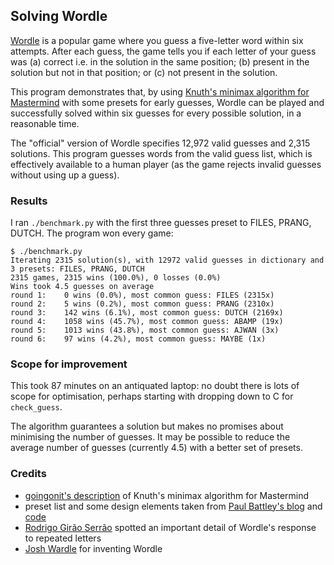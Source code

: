 ## Solving Wordle

[Wordle](https://www.powerlanguage.co.uk/wordle/) is a popular game where you guess a five-letter word within six attempts. After each guess, the game tells you if each letter of your guess was (a) correct i.e. in the solution in the same position; (b) present in the solution but not in that position; or (c) not present in the solution.

This program demonstrates that, by using [Knuth's minimax algorithm for Mastermind](https://en.wikipedia.org/wiki/Mastermind_(board_game)#Worst_case:_Five-guess_algorithm) with some presets for early guesses, Wordle can be played and successfully solved within six guesses for every possible solution, in a reasonable time.

The "official" version of Wordle specifies 12,972 valid guesses and 2,315 solutions. This program guesses words from the valid guess list, which is effectively available to a human player (as the game rejects invalid guesses without using up a guess).

### Results
I ran `./benchmark.py` with the first three guesses preset to FILES, PRANG, DUTCH. The program won every game:

```
$ ./benchmark.py
Iterating 2315 solution(s), with 12972 valid guesses in dictionary and 3 presets: FILES, PRANG, DUTCH
2315 games, 2315 wins (100.0%), 0 losses (0.0%)
Wins took 4.5 guesses on average
round 1:    0 wins (0.0%), most common guess: FILES (2315x)
round 2:    5 wins (0.2%), most common guess: PRANG (2310x)
round 3:    142 wins (6.1%), most common guess: DUTCH (2169x)
round 4:    1058 wins (45.7%), most common guess: ABAMP (19x)
round 5:    1013 wins (43.8%), most common guess: AJWAN (3x)
round 6:    97 wins (4.2%), most common guess: MAYBE (1x)
```

### Scope for improvement

This took 87 minutes on an antiquated laptop: no doubt there is lots of scope for optimisation, perhaps starting with dropping down to C for `check_guess`.

The algorithm guarantees a solution but makes no promises about minimising the number of guesses. It may be possible to reduce the average number of guesses (currently 4.5) with a better set of presets.

### Credits
- [goingonit's description](https://www.metafilter.com/193704/Wordle-A-daily-word-guessing-game#8185176) of Knuth's minimax algorithm for Mastermind
- preset list and some design elements taken from [Paul Battley's blog](https://po-ru.com/2021/12/24/ruining-the-fun-of-wordle-with-strategy) and [code](https://github.com/threedaymonk/wordle)
- [Rodrigo Girão Serrão](https://mathspp.com/blog/solving-wordle-with-python) spotted an important detail of Wordle's response to repeated letters
- [Josh Wardle](https://www.powerlanguage.co.uk/) for inventing Wordle

